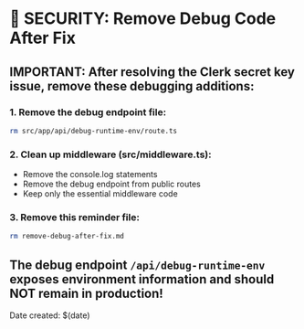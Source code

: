 # 🚨 SECURITY: Remove Debug Code After Fix

## IMPORTANT: After resolving the Clerk secret key issue, remove these debugging additions:

### 1. Remove the debug endpoint file:
```bash
rm src/app/api/debug-runtime-env/route.ts
```

### 2. Clean up middleware (src/middleware.ts):
- Remove the console.log statements
- Remove the debug endpoint from public routes
- Keep only the essential middleware code

### 3. Remove this reminder file:
```bash
rm remove-debug-after-fix.md
```

## The debug endpoint `/api/debug-runtime-env` exposes environment information and should NOT remain in production!

Date created: $(date) 